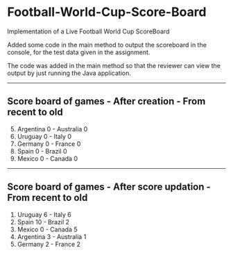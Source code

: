 # Football-World-Cup-Score-Board
Implementation of a Live Football World Cup ScoreBoard

Added some code in the main method to output the scoreboard in the console, for the test data given in the assignment.

The code was added in the main method so that the reviewer can view the output by just running the Java application.

------------------------------------------
Score board of games - 
After creation - From recent to old
------------------------------------------
5. Argentina 0 - Australia 0
4. Uruguay 0 - Italy 0
3. Germany 0 - France 0
2. Spain 0 - Brazil 0
1. Mexico 0 - Canada 0
------------------------------------------
Score board of games - 
After score updation - From recent to old
------------------------------------------
1. Uruguay 6 - Italy 6
2. Spain 10 - Brazil 2
3. Mexico 0 - Canada 5
4. Argentina 3 - Australia 1
5. Germany 2 - France 2
